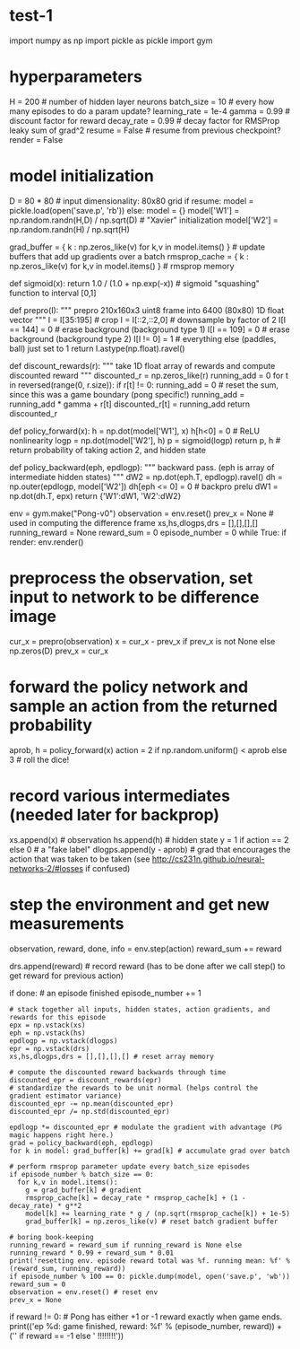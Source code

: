 # test-1
import numpy as np
import pickle as pickle
import gym

# hyperparameters
H = 200 # number of hidden layer neurons
batch_size = 10 # every how many episodes to do a param update?
learning_rate = 1e-4
gamma = 0.99 # discount factor for reward
decay_rate = 0.99 # decay factor for RMSProp leaky sum of grad^2
resume = False # resume from previous checkpoint?
render = False

# model initialization
D = 80 * 80 # input dimensionality: 80x80 grid
if resume:
  model = pickle.load(open('save.p', 'rb'))
else:
  model = {}
  model['W1'] = np.random.randn(H,D) / np.sqrt(D) # "Xavier" initialization
  model['W2'] = np.random.randn(H) / np.sqrt(H)

grad_buffer = { k : np.zeros_like(v) for k,v in model.items() } # update buffers that add up gradients over a batch
rmsprop_cache = { k : np.zeros_like(v) for k,v in model.items() } # rmsprop memory

def sigmoid(x):
  return 1.0 / (1.0 + np.exp(-x)) # sigmoid "squashing" function to interval [0,1]

def prepro(I):
  """ prepro 210x160x3 uint8 frame into 6400 (80x80) 1D float vector """
  I = I[35:195] # crop
  I = I[::2,::2,0] # downsample by factor of 2
  I[I == 144] = 0 # erase background (background type 1)
  I[I == 109] = 0 # erase background (background type 2)
  I[I != 0] = 1 # everything else (paddles, ball) just set to 1
  return I.astype(np.float).ravel()

def discount_rewards(r):
  """ take 1D float array of rewards and compute discounted reward """
  discounted_r = np.zeros_like(r)
  running_add = 0
  for t in reversed(range(0, r.size)):
    if r[t] != 0: running_add = 0 # reset the sum, since this was a game boundary (pong specific!)
    running_add = running_add * gamma + r[t]
    discounted_r[t] = running_add
  return discounted_r

def policy_forward(x):
  h = np.dot(model['W1'], x)
  h[h<0] = 0 # ReLU nonlinearity
  logp = np.dot(model['W2'], h)
  p = sigmoid(logp)
  return p, h # return probability of taking action 2, and hidden state

def policy_backward(eph, epdlogp):
  """ backward pass. (eph is array of intermediate hidden states) """
  dW2 = np.dot(eph.T, epdlogp).ravel()
  dh = np.outer(epdlogp, model['W2'])
  dh[eph <= 0] = 0 # backpro prelu
  dW1 = np.dot(dh.T, epx)
  return {'W1':dW1, 'W2':dW2}

env = gym.make("Pong-v0")
observation = env.reset()
prev_x = None # used in computing the difference frame
xs,hs,dlogps,drs = [],[],[],[]
running_reward = None
reward_sum = 0
episode_number = 0
while True:
  if render: env.render()

  # preprocess the observation, set input to network to be difference image
  cur_x = prepro(observation)
  x = cur_x - prev_x if prev_x is not None else np.zeros(D)
  prev_x = cur_x

  # forward the policy network and sample an action from the returned probability
  aprob, h = policy_forward(x)
  action = 2 if np.random.uniform() < aprob else 3 # roll the dice!

  # record various intermediates (needed later for backprop)
  xs.append(x) # observation
  hs.append(h) # hidden state
  y = 1 if action == 2 else 0 # a "fake label"
  dlogps.append(y - aprob) # grad that encourages the action that was taken to be taken (see http://cs231n.github.io/neural-networks-2/#losses if confused)

  # step the environment and get new measurements
  observation, reward, done, info = env.step(action)
  reward_sum += reward

  drs.append(reward) # record reward (has to be done after we call step() to get reward for previous action)

  if done: # an episode finished
    episode_number += 1

    # stack together all inputs, hidden states, action gradients, and rewards for this episode
    epx = np.vstack(xs)
    eph = np.vstack(hs)
    epdlogp = np.vstack(dlogps)
    epr = np.vstack(drs)
    xs,hs,dlogps,drs = [],[],[],[] # reset array memory

    # compute the discounted reward backwards through time
    discounted_epr = discount_rewards(epr)
    # standardize the rewards to be unit normal (helps control the gradient estimator variance)
    discounted_epr -= np.mean(discounted_epr)
    discounted_epr /= np.std(discounted_epr)

    epdlogp *= discounted_epr # modulate the gradient with advantage (PG magic happens right here.)
    grad = policy_backward(eph, epdlogp)
    for k in model: grad_buffer[k] += grad[k] # accumulate grad over batch

    # perform rmsprop parameter update every batch_size episodes
    if episode_number % batch_size == 0:
      for k,v in model.items():
        g = grad_buffer[k] # gradient
        rmsprop_cache[k] = decay_rate * rmsprop_cache[k] + (1 - decay_rate) * g**2
        model[k] += learning_rate * g / (np.sqrt(rmsprop_cache[k]) + 1e-5)
        grad_buffer[k] = np.zeros_like(v) # reset batch gradient buffer

    # boring book-keeping
    running_reward = reward_sum if running_reward is None else running_reward * 0.99 + reward_sum * 0.01
    print('resetting env. episode reward total was %f. running mean: %f' % (reward_sum, running_reward))
    if episode_number % 100 == 0: pickle.dump(model, open('save.p', 'wb'))
    reward_sum = 0
    observation = env.reset() # reset env
    prev_x = None

  if reward != 0: # Pong has either +1 or -1 reward exactly when game ends.
    print(('ep %d: game finished, reward: %f' % (episode_number, reward)) + ('' if reward == -1 else ' !!!!!!!!'))


